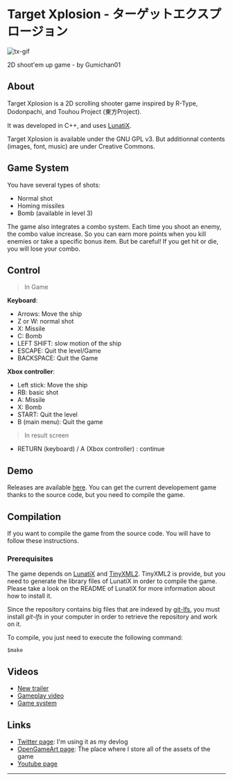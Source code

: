 # Target Xplosion - ターゲットエクスプロージョン #

![tx-gif][]

2D shoot'em up game - by Gumichan01

## About ##

Target Xplosion is a 2D scrolling shooter game inspired by R-Type, Dodonpachi, and Touhou Project (東方Project).

It was developed in C++, and uses [LunatiX][].

Target Xplosion is available under the GNU GPL v3. But additionnal contents (images, font, music) are under Creative Commons.

## Game System ##

You have several types of shots:

- Normal shot
- Homing missiles
- Bomb (available in level 3)

The game also integrates a combo system. Each time you shoot an enemy, the combo value increase. So you can earn more points when you kill enemies or take a specific bonus item. But be careful! If you get hit or die, you will lose your combo.

## Control ##

> In Game

**Keyboard**:

  - Arrows: Move the ship
  - Z or W: normal shot
  - X: Missile
  - C: Bomb
  - LEFT SHIFT: slow motion of the ship
  - ESCAPE: Quit the level/Game
  - BACKSPACE: Quit the Game

**Xbox controller**:

  - Left stick: Move the ship
  - RB: basic shot
  - A: Missile
  - X: Bomb
  - START: Quit the level
  - B (main menu): Quit the game


> In result screen

  - RETURN (keyboard) / A (Xbox controller) : continue

## Demo ##

Releases are available [here][].
You can get the current developement game thanks to the source code, but you need to compile the game.

## Compilation ##

If you want to compile the game from the source code. You will have to follow these instructions.

### Prerequisites ###

The game depends on [LunatiX][] and [TinyXML2][].
TinyXML2 is provide, but you need to generate the library files of LunatiX
in order to compile the game.
Please take a look on the README of LunatiX for more information about how to install it.

Since the repository contains big files that are indexed by [git-lfs][],
you must install *git-lfs* in your computer in order to retrieve the repository
and work on it.

To compile, you just need to execute the following command:

    $make

## Videos ##

 * [New trailer][trailer]
 * [Gameplay video][gp]
 * [Game system][gs]

## Links ##

 * [Twitter page][twitter]: I'm using it as my devlog
 * [OpenGameArt page][oga]: The place where I store all of the assets of the game
 * [Youtube page][youtube]

---
[tx-gif]: https://github.com/Gumichan01/gumichan01.github.io/raw/master/portfolio/image/tx.gif
[LunatiX]: https://github.com/Gumichan01/lunatix
[TinyXML2]: https://github.com/leethomason/tinyxml2
[here]: https://github.com/Gumichan01/target-xplosion/releases
[git-lfs]: https://github.com/git-lfs/git-lfs/wiki/Installation
[trailer]: https://youtu.be/07pAMldQFgw
[gp]: https://youtu.be/GqSZv295g_k
[gs]: https://youtu.be/aU_l_XFQjpI
[twitter]: https://twitter.com/Gumichan01
[oga]: https://opengameart.org/users/gumichan01
[youtube]: https://www.youtube.com/user/gumichan01
